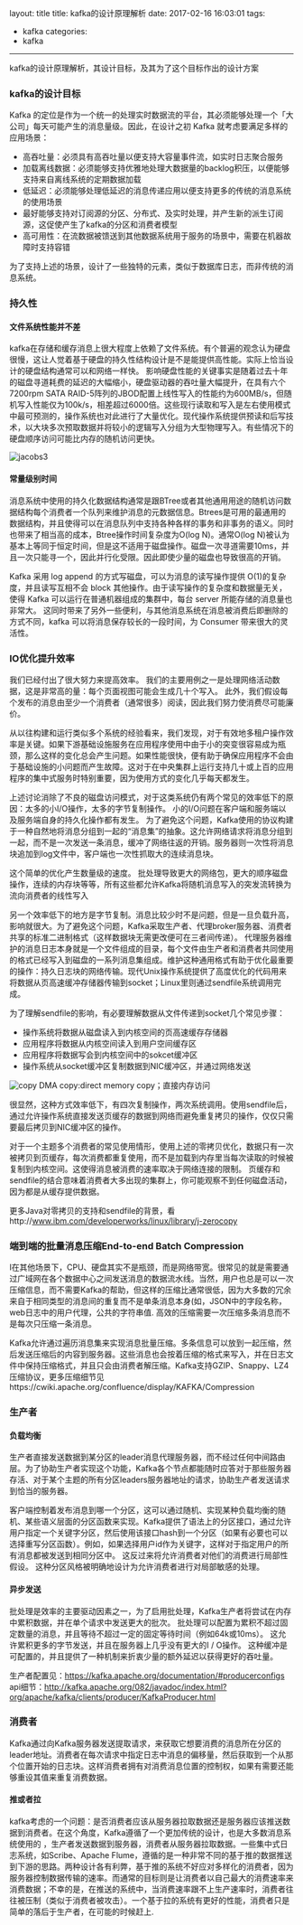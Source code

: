 layout: title
title: kafka的设计原理解析
date: 2017-02-16 16:03:01
tags:
- kafka
categories:
- kafka
---

kafka的设计原理解析，其设计目标，及其为了这个目标作出的设计方案
<!-- more -->

### kafka的设计目标
Kafka 的定位是作为一个统一的处理实时数据流的平台，其必须能够处理一个「大公司」每天可能产生的消息量级。因此，在设计之初 Kafka 就考虑要满足多样的应用场景：

  - 高吞吐量：必须具有高吞吐量以便支持大容量事件流，如实时日志聚合服务
  - 加载离线数据：必须能够支持优雅地处理大数据量的backlog积压，以便能够支持来自离线系统的定期数据加载
  - 低延迟：必须能够处理低延迟的消息传递应用以便支持更多的传统的消息系统的使用场景
  - 最好能够支持对订阅源的分区、分布式、及实时处理，并产生新的派生订阅源，这促使产生了kafka的分区和消费者模型
  - 高可用性：在流数据被馈送到其他数据系统用于服务的场景中，需要在机器故障时支持容错

为了支持上述的场景，设计了一些独特的元素，类似于数据库日志，而非传统的消息系统。

### 持久性
#### 文件系统性能并不差
kafka在存储和缓存消息上很大程度上依赖了文件系统。有个普遍的观念认为硬盘很慢，这让人觉着基于硬盘的持久性结构设计是不是能提供高性能。实际上恰当设计的硬盘结构通常可以和网络一样快。
影响硬盘性能的关键事实是随着过去十年的磁盘寻道耗费的延迟的大幅缩小，硬盘驱动器的吞吐量大幅提升，在具有六个7200rpm SATA RAID-5阵列的JBOD配置上线性写入的性能约为600MB/s，但随机写入性能仅为100k/s，相差超过6000倍。这些现行读取和写入是左右使用模式中最可预测的，操作系统也对此进行了大量优化。现代操作系统提供预读和后写技术，以大块多次预取数据并将较小的逻辑写入分组为大型物理写入。有些情况下的硬盘顺序访问可能比内存的随机访问更快。

![jacobs3](http://deliveryimages.acm.org/10.1145/1570000/1563874/jacobs3.jpg)

#### 常量级别时间
消息系统中使用的持久化数据结构通常是跟BTree或者其他通用用途的随机访问数据结构每个消费者一个队列来维护消息的元数据信息。Btrees是可用的最通用的数据结构，并且使得可以在消息队列中支持各种各样的事务和非事务的语义。同时也带来了相当高的成本，Btree操作时间复杂度为O(log N)。通常O(log N)被认为基本上等同于恒定时间，但是这不适用于磁盘操作。磁盘一次寻道需要10ms，并且一次只能寻一个，因此并行化受限。因此即使少量的磁盘也导致很高的开销。

Kafka 采用 log append 的方式写磁盘，可以为消息的读写操作提供 O(1)的复杂度，并且读写互相不会 block 其他操作。由于读写操作的复杂度和数据量无关，使得 Kafka 可以运行在普通机器组成的集群中，每台 server 所能存储的消息量也非常大。
这同时带来了另外一些便利，与其他消息系统在消息被消费后即删除的方式不同，kafka 可以将消息保存较长的一段时间，为 Consumer 带来很大的灵活性。

### IO优化提升效率

我们已经付出了很大努力来提高效率。 我们的主要用例之一是处理网络活动数据，这是非常高的量：每个页面视图可能会生成几十个写入。 此外，我们假设每个发布的消息由至少一个消费者（通常很多）阅读，因此我们努力使消费尽可能廉价。

从以往构建和运行类似多个系统的经验看来，我们发现，对于有效地多租户操作效率是关键。如果下游基础设施服务在应用程序使用中由于小的突变很容易成为瓶颈，那么这样的变化总会产生问题。如果性能很快，便有助于确保应用程序不会由于基础设施的小问题而产生故障。这对于在中央集群上运行支持几十或上百的应用程序的集中式服务时特别重要，因为使用方式的变化几乎每天都发生。

上述讨论消除了不良的磁盘访问模式，对于这类系统仍有两个常见的效率低下的原因：太多的小I/O操作，太多的字节复制操作。
小的I/O问题在客户端和服务端以及服务端自身的持久化操作都有发生。
为了避免这个问题，Kafka使用的协议构建于一种自然地将消息分组到一起的“消息集”的抽象。这允许网络请求将消息分组到一起，而不是一次发送一条消息，缓冲了网络往返的开销。服务器则一次性将消息块追加到log文件中，客户端也一次性抓取大的连续消息块。

这个简单的优化产生数量级的速度。 批处理导致更大的网络包，更大的顺序磁盘操作，连续的内存块等等，所有这些都允许Kafka将随机消息写入的突发流转换为流向消费者的线性写入

另一个效率低下的地方是字节复制。消息比较少时不是问题，但是一旦负载升高，影响就很大。为了避免这个问题，Kafka采取生产者、代理broker服务器、消费者共享的标准二进制格式（这样数据块无需更改便可在三者间传递）。
代理服务器维护的消息日志本身就是一个文件组成的目录，每个文件由生产者和消费者共同使用的格式已经写入到磁盘的一系列消息集组成。维护这种通用格式有助于优化最重要的操作：持久日志块的网络传输。现代Unix操作系统提供了高度优化的代码用来将数据从页高速缓冲存储器传输到socket；Linux里则通过sendfile系统调用完成。

为了理解sendfile的影响，有必要理解数据从文件传递到socket几个常见步骤：
  - 操作系统将数据从磁盘读入到内核空间的页高速缓存存储器
  - 应用程序将数据从内核空间读入到用户空间缓存区
  - 应用程序将数据写会到内核空间中的sokcet缓冲区
  - 操作系统从socket缓冲区复制数据到NIC缓冲区，并通过网络发送

  ![copy](https://www.ibm.com/developerworks/linux/library/j-zerocopy/figure1.gif)
  DMA copy:direct memory copy；直接内存访问

很显然，这种方式效率低下，有四次复制操作，两次系统调用。使用sendfile后，通过允许操作系统直接发送页缓存的数据到网络而避免重复拷贝的操作，仅仅只需要最后拷贝到NIC缓冲区的操作。

对于一个主题多个消费者的常见使用情形，使用上述的零拷贝优化，数据只有一次被拷贝到页缓存，每次消费都重复使用，而不是加载到内存里当每次读取的时候被复制到内核空间。这使得消息被消费的速率取决于网络连接的限制。
页缓存和sendfile的结合意味着消费者大多出现的集群上，你可能观察不到任何磁盘活动，因为都是从缓存提供数据。

更多Java对零拷贝的支持和sendfile的背景，看http://www.ibm.com/developerworks/linux/library/j-zerocopy

### 端到端的批量消息压缩End-to-end Batch Compression

I在其他场景下，CPU、硬盘其实不是瓶颈，而是网络带宽。很常见的就是需要通过广域网在各个数据中心之间发送消息的数据流水线。当然，用户也总是可以一次压缩信息，而不需要Kafka的帮助，但这样的压缩比通常很低，因为大多数的冗余来自于相同类型的消息间的重复而不是单条消息本身(如，JSON中的字段名称，web日志中的用户代理，公共的字符串值. 高效的压缩需要一次压缩多条消息而不是每次只压缩一条消息。

Kafka允许通过遍历消息集来实现消息批量压缩。多条信息可以放到一起压缩，然后发送压缩后的内容到服务器。这些消息也会按着压缩的格式来写入，并在日志文件中保持压缩格式，并且只会由消费者解压缩。Kafka支持GZIP、Snappy、LZ4压缩协议，更多压缩细节见https://cwiki.apache.org/confluence/display/KAFKA/Compression

### 生产者

#### 负载均衡
生产者直接发送数据到某分区的leader消息代理服务器，而不经过任何中间路由层。为了协助生产者实现这个功能，Kafka各个节点都能随时应答对于那些服务器存活、对于某个主题的所有分区leaders服务器地址的请求，协助生产者发送请求到恰当的服务器。

客户端控制着发布消息到哪一个分区，这可以通过随机、实现某种负载均衡的随机、某些语义层面的分区函数来实现。Kafka提供了语法上的分区接口，通过允许用户指定一个关键字分区，然后使用该接口hash到一个分区（如果有必要也可以选择重写分区函数）。例如，如果选择用户id作为关键字，这样对于指定用户的所有消息都被发送到相同分区中。 这反过来将允许消费者对他们的消费进行局部性假设。 这种分区风格被明确地设计为允许消费者进行对局部敏感的处理。

#### 异步发送
批处理是效率的主要驱动因素之一，为了启用批处理，Kafka生产者将尝试在内存中累积数据，并在单个请求中发送更大的批次。 批处理可以配置为累积不超过固定数量的消息，并且等待不超过一定的固定等待时间（例如64k或10ms）。 这允许累积更多的字节发送，并且在服务器上几乎没有更大的I / O操作。 这种缓冲是可配置的，并且提供了一种机制来折衷少量的额外延迟以获得更好的吞吐量。

生产者配置见：https://kafka.apache.org/documentation/#producerconfigs
api细节：http://kafka.apache.org/082/javadoc/index.html?org/apache/kafka/clients/producer/KafkaProducer.html

### 消费者
Kafka通过向Kafka服务器发送提取请求，来获取它想要消费的消息所在分区的leader地址。消费者在每次请求中指定日志中消息的偏移量，然后获取到一个从那个位置开始的日志块。这样消费者拥有对消费消息位置的控制权，如果有需要还能够重设其值来重复消费数据。

#### 推或者拉

kafka考虑的一个问题：是否消费者应该从服务器拉取数据还是服务器应该推送数据到消费者。在这个角度，Kafka遵循了一个更加传统的设计，也是大多数消息系统使用的 ，生产者发送数据到服务器，消费者从服务器拉取数据。一些集中式日志系统，如Scribe、Apache Flume，遵循的是一种非常不同的基于推的数据推送到下游的思路。两种设计各有利弊，基于推的系统不好应对多样化的消费者，因为服务器控制数据传输的速率。而通常的目标则是让消费者以自己最大的消费速率来消费数据；不幸的是，在推送的系统中，当消费速率跟不上生产速率时，消费者往往被压制（类似于消费者被攻击）。一个基于拉的系统有更好的性能，消费者只是简单的落后于生产者，在可能的时候赶上.
